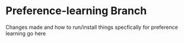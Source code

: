 # Preference-learning Branch
Changes made and how to run/install things specfically for preference learning go here
